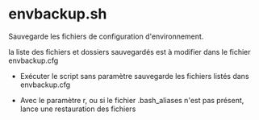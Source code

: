 # envbackup.sh

Sauvegarde les fichiers de configuration d'environnement.

la liste des fichiers et dossiers sauvegardés est à modifier dans le fichier envbackup.cfg

- Exécuter le script sans paramètre sauvegarde les fichiers listés dans envbackup.cfg

- Avec le paramètre r, ou si le fichier .bash_aliases n'est pas présent, lance une restauration des fichiers
